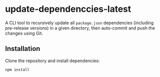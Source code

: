 # update-dependenccies-latest

A CLI tool to recursively update all `package.json` dependencies (including pre-release versions) in a given directory, then auto-commit and push the changes using Git.

## Installation

Clone the repository and install dependencies:

```bash
npm install
```
